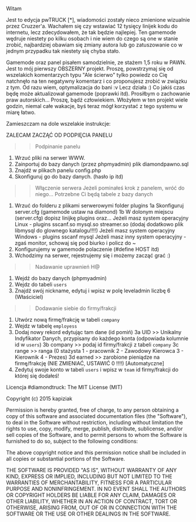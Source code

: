 
Witam

Jest to edycja pwTRUCK [*], wiadomości zostały nieco zmienione wizualnie przez Cruzzer'a.
Wachałem się czy wstawiać 12 tysięcy linijek kodu do internetu, lecz zdecydowałem, że tak będzie najlepiej.
Ten gamemode wędruje niestety po kilku osobach i nie wiem do czego są one w stanie zrobić, najbardziej obawiam się
zmiany autora lub go zatuszowanie co w jednym przypadku tak niestety się chyba stało.

Gamemode oraz panel pisałem samodzielnie, ze stażem 1,5 roku w PAWN. Jest to mój pierwszy OBSZERNY projekt.
Proszę, powstrzymaj się od wszelakich komentarzych typu "Ale ścierwo" tylko powiedz co Cię natchnęło na ten negatywny komentarz i co proponujesz
zrobić w związku z tym. Od razu wiem, optymalizacja do bani :v Lecz działa :)
Co jakiś czas będę może aktualizował gamemode (poprawki itd).
Prosiłbym o zachowanie praw autorskich... Proszę, bądź człowiekiem. Włożyłem w ten projekt wiele godzin, niemal całe wakacje, byś teraz mógł
korzystać z tego systemu w miarę łatwo.

Zamieszczam na dole wszelakie instrukcje:

ZALECAM ZACZĄĆ OD PODPIĘCIA PANELU

>> Podpinanie panelu
1. Wrzuć pliki na serwer WWW.
2. Zainportuj do bazy danych (przez phpmyadmin) plik diamondpawno.sql
3. Znajdź w plikach panelu config.php
4. Skonfiguruj go do bazy danych. (hasło ip itd)

>> Włączenie serwera
Jeżeli pominałeś krok z panelem, wróć do niego... Potrzebne Ci będą tabele z bazy danych
1. Wrzuć do folderu z plikami serwerowymi folder plugins
1a Skonfiguruj server.cfg (gamemode ustaw na diamond)
1b W dolonym miejscu (server.cfg) dopisz linijkę plugins oraz...
Jeżeli masz system operacyjny Linux - plugins sscanf.so mysql.so streamer.so (dodaj dodatkowo plik libmysql do glownego katalogu!!!!)
Jeżeli masz system operacyjny Windows - plugins sscanf mysql 
Jeżeli masz inny system operacyjny - zgaś monitor, schowaj się pod biurko i policz do ~
2. Konfigurujemy w gamemode polaczenie (#define HOST itd)
3. Wchodzimy na serwer, rejestrujemy się i możemy zacząć grać :)

>> Nadawanie uprawnień H@
1. Wejdź do bazy danych (phpmyadmin)
2. Wejdz do tabeli `users`
3. Znajdź swój nickname, edytuj i wpisz w polę leveladmin liczbę 6 (Właściciel)

>> Dodawanie siebie do firmy/frakcji
1. Utwórz nową firmę/frakcję w tabeli `company`
2. Wejdz w tabelę `employess`
3. Dodaj nowy rekord edytując tam dane (id pomiń)
3a UID >> Unikalny Indyfikator Danych, przypisany do każdego konta (odpowiada kolumnie id w `users`)
3b company >> podaj id firmy/frakcji z tabeli `company`
3c range >> ranga (0 stażysta 1 - pracownik 2 - Zawodowy Kierowca 3 - Kierownik 4 - Prezes)
3d earned >> zarobione pieniądze na firmę/frakcję (NIE ZMIENIAĆ, USTAWIĆ 0 !!!!) [Automatyczne]
4. Zedytuj swoje konto w tabeli `users` i wpisz w `team` id firmy/frakcji do której się dodałeś!

Licencja #diamondtruck:
The MIT License (MIT)

Copyright (c) 2015 kapiziak

Permission is hereby granted, free of charge, to any person obtaining a copy
of this software and associated documentation files (the "Software"), to deal
in the Software without restriction, including without limitation the rights
to use, copy, modify, merge, publish, distribute, sublicense, and/or sell
copies of the Software, and to permit persons to whom the Software is
furnished to do so, subject to the following conditions:

The above copyright notice and this permission notice shall be included in all
copies or substantial portions of the Software.

THE SOFTWARE IS PROVIDED "AS IS", WITHOUT WARRANTY OF ANY KIND, EXPRESS OR
IMPLIED, INCLUDING BUT NOT LIMITED TO THE WARRANTIES OF MERCHANTABILITY,
FITNESS FOR A PARTICULAR PURPOSE AND NONINFRINGEMENT. IN NO EVENT SHALL THE
AUTHORS OR COPYRIGHT HOLDERS BE LIABLE FOR ANY CLAIM, DAMAGES OR OTHER
LIABILITY, WHETHER IN AN ACTION OF CONTRACT, TORT OR OTHERWISE, ARISING FROM,
OUT OF OR IN CONNECTION WITH THE SOFTWARE OR THE USE OR OTHER DEALINGS IN THE
SOFTWARE.
